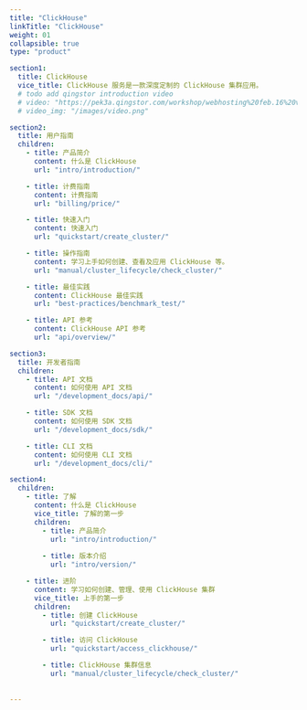 ```yaml
---
title: "ClickHouse"
linkTitle: "ClickHouse"
weight: 01
collapsible: true
type: "product"

section1:
  title: ClickHouse
  vice_title: ClickHouse 服务是一款深度定制的 ClickHouse 集群应用。
  # todo add qingstor introduction video
  # video: "https://pek3a.qingstor.com/workshop/webhosting%20feb.16%20v3.mp4"
  # video_img: "/images/video.png"

section2:
  title: 用户指南
  children:
    - title: 产品简介
      content: 什么是 ClickHouse
      url: "intro/introduction/"

    - title: 计费指南
      content: 计费指南
      url: "billing/price/"

    - title: 快速入门
      content: 快速入门
      url: "quickstart/create_cluster/"

    - title: 操作指南
      content: 学习上手如何创建、查看及应用 ClickHouse 等。
      url: "manual/cluster_lifecycle/check_cluster/"

    - title: 最佳实践
      content: ClickHouse 最佳实践
      url: "best-practices/benchmark_test/"

    - title: API 参考
      content: ClickHouse API 参考
      url: "api/overview/"

section3:
  title: 开发者指南
  children:
    - title: API 文档
      content: 如何使用 API 文档
      url: "/development_docs/api/"

    - title: SDK 文档
      content: 如何使用 SDK 文档
      url: "/development_docs/sdk/"

    - title: CLI 文档
      content: 如何使用 CLI 文档
      url: "/development_docs/cli/"

section4:
  children:
    - title: 了解
      content: 什么是 ClickHouse
      vice_title: 了解的第一步
      children:
        - title: 产品简介
          url: "intro/introduction/"
        
        - title: 版本介绍
          url: "intro/version/"

    - title: 进阶
      content: 学习如何创建、管理、使用 ClickHouse 集群
      vice_title: 上手的第一步
      children: 
        - title: 创建 ClickHouse
          url: "quickstart/create_cluster/"

        - title: 访问 ClickHouse
          url: "quickstart/access_clickhouse/"

        - title: ClickHouse 集群信息
          url: "manual/cluster_lifecycle/check_cluster/"
  
 
---
```


<!-- type: "product" 这个参数表明这是一个产品index页面 -->
<!-- section1 为产品index页面 主标题 副标题 video  video_img为视频图片  -->
<!-- section2 为产品index页面 第一个大块的用户文档配置  -->
<!-- section3 为产品index页面 第二个大块的开发者文档配置  -->
<!-- section4 为产品index页面 第三个大块的学习路径配置  -->